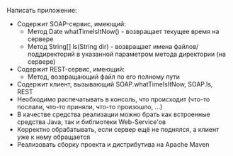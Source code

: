 Написать приложение:
* Содержит SOAP-сервис, имеющий:
    * Метод Date whatTimeIsItNow() - возвращает текущее время на сервере
    * Метод String[] ls(String dir) - возвращает имена файлов/поддиректорий в указанной параметром метода директории (на сервере)
* Содержит REST-сервис, имеющий:
    * Метод, возвращающий файл по его полному пути
* Содержит клиент, вызывающий SOAP.whatTimeIsItNow, SOAP.ls, REST
* Необходимо распечатывать в консоль, что происходит (что-то послали, что-то приняли, что-то произошло, ...)
* В качестве средства реализации можно брать как встроенные средства Java, так и библиотеки Web-Service'ов
* Корректно обрабатывать, если сервер ещё не поднялся, а клиент уже к нему обращается
* Реализовать сборку проекта и дистрибутива на Apache Maven
